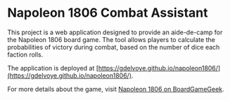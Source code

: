 # Napoleon 1806 Combat Assistant

This project is a web application designed to provide an aide-de-camp for the Napoleon 1806 board game. The tool allows players to calculate the probabilities of victory during combat, based on the number of dice each faction rolls.

The application is deployed at [https://gdelvoye.github.io/napoleon1806/](https://gdelvoye.github.io/napoleon1806/).

For more details about the game, visit [Napoleon 1806 on BoardGameGeek](https://boardgamegeek.com/boardgame/217934/napoleon-1806).